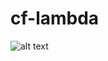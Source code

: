 # cf-lambda

![alt text](https://codebuild.eu-west-1.amazonaws.com/badges?uuid=eyJlbmNyeXB0ZWREYXRhIjoiRnAzcWwzMVU2V0dsaENLaThhSFE1ZCt5TzB1OFBlSlROWEhZOEZxcytPcmRYZnZDVXY4NEhtTXE3T0kxbnIvdjNuZ2VrZVMxMCtuTVkwR1E4VktxRjhjPSIsIml2UGFyYW1ldGVyU3BlYyI6InZlejRJTjRmdXB3d0JCUjMiLCJtYXRlcmlhbFNldFNlcmlhbCI6MX0%3D&branch=master "Production Build Status")

